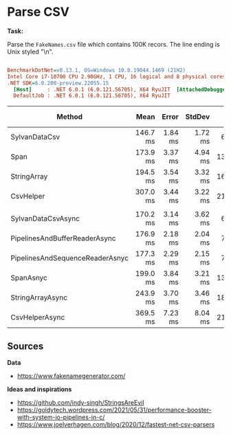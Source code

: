 # Parse CSV

**Task:**

Parse the `FakeNames.csv` file which contains 100K recors. The line ending is Unix styled "\n".

``` ini

BenchmarkDotNet=v0.13.1, OS=Windows 10.0.19044.1469 (21H2)
Intel Core i7-10700 CPU 2.90GHz, 1 CPU, 16 logical and 8 physical cores
.NET SDK=6.0.200-preview.22055.15
  [Host]     : .NET 6.0.1 (6.0.121.56705), X64 RyuJIT  [AttachedDebugger]
  DefaultJob : .NET 6.0.1 (6.0.121.56705), X64 RyuJIT


```
|                          Method |     Mean |   Error |  StdDev |      Gen 0 | Code Size |     Gen 1 |     Gen 2 | Allocated |
|-------------------------------- |---------:|--------:|--------:|-----------:|----------:|----------:|----------:|----------:|
|                   SylvanDataCsv | 146.7 ms | 1.84 ms | 1.72 ms |  6500.0000 |      0 MB | 3750.0000 | 1250.0000 |     46 MB |
|                            Span | 173.9 ms | 3.37 ms | 4.94 ms | 13000.0000 |      0 MB | 5000.0000 | 1666.6667 |     99 MB |
|                     StringArray | 194.5 ms | 3.54 ms | 3.32 ms | 16666.6667 |      0 MB | 5333.3333 | 1333.3333 |    130 MB |
|                       CsvHelper | 307.0 ms | 3.44 ms | 3.22 ms | 21000.0000 |      0 MB | 7000.0000 | 2000.0000 |    164 MB |
|                                 |          |         |         |            |           |           |           |           |
|              SylvanDataCsvAsync | 170.2 ms | 3.14 ms | 3.62 ms |  6666.6667 |      0 MB | 3666.6667 | 1000.0000 |     47 MB |
|   PipelinesAndBufferReaderAsync | 176.9 ms | 2.18 ms | 2.04 ms |  7333.3333 |      0 MB | 4000.0000 | 1333.3333 |     53 MB |
| PipelinesAndSequenceReaderAsnyc | 177.3 ms | 2.29 ms | 2.15 ms |  7333.3333 |      0 MB | 4000.0000 | 1333.3333 |     54 MB |
|                       SpanAsnyc | 199.0 ms | 3.84 ms | 3.21 ms | 13666.6667 |      0 MB | 5000.0000 | 1666.6667 |    107 MB |
|                StringArrayAsync | 243.9 ms | 3.70 ms | 3.46 ms | 18000.0000 |      0 MB | 6000.0000 | 1666.6667 |    138 MB |
|                  CsvHelperAsync | 369.5 ms | 7.23 ms | 8.04 ms | 21000.0000 |      0 MB | 7000.0000 | 2000.0000 |    166 MB |

## Sources

**Data**

- https://www.fakenamegenerator.com/

**Ideas and inspirations**

- https://github.com/indy-singh/StringsAreEvil
- https://goldytech.wordpress.com/2021/05/31/performance-booster-with-system-io-pipelines-in-c/
- https://www.joelverhagen.com/blog/2020/12/fastest-net-csv-parsers
